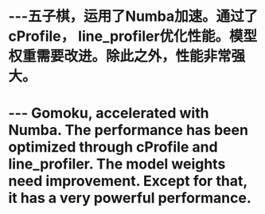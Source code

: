 # ---五子棋，运用了Numba加速。通过了 cProfile， line_profiler优化性能。模型权重需要改进。除此之外，性能非常强大。 
# --- Gomoku, accelerated with Numba. The performance has been optimized through cProfile and line_profiler. The model weights need improvement. Except for that, it has a very powerful performance.
